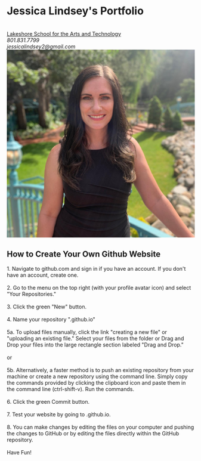 <html>
  <h1>Jessica Lindsey's Portfolio</h1><br>
  <a href="https://lakeshoreartschool.com">Lakeshore School for the Arts and Technology</a><br>
  <em>801.831.7799<br>
  jessicalindsey2@gmail.com</em>
  <img src="./JessBio.jpg"/>
  <h2>How to Create Your Own Github Website</h2>
<body>
  <p>1. Navigate to github.com and sign in if you have an account. If you don't have an account, create one.
  <br><br>
2. Go to the menu on the top right (with your profile avatar icon) and select "Your Repositories."
<br><br>
3. Click the green "New" button.
<br><br>
4. Name your repository "<your user name>.github.io"
<br><br>
5a. To upload files manually, click the link "creating a new file" or "uploading an existing file." Select your files from the folder or  Drag and Drop your files into the large rectangle section labeled "Drag and Drop."
<br><br>
or
<br><br>
5b. Alternatively, a faster method is to push an existing repository from your machine or create a new repository using the command line. Simply copy the commands provided by clicking the clipboard icon and paste them in the command line (ctrl-shift-v). Run the commands.
<br><br>
6. Click the green Commit button.
<br><br>
7. Test your website by going to <your user name>.github.io.
<br><br>
8. You can make changes by editing the files on your computer and pushing the changes to GitHub or by editing the files directly within the GitHub repository.
<br><br>
Have Fun!<p>
    </body>
